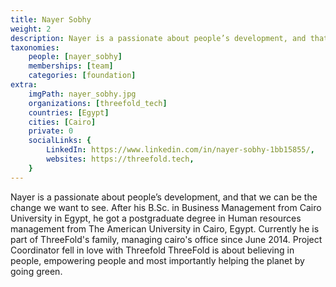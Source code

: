 ```yaml
---
title: Nayer Sobhy
weight: 2
description: Nayer is a passionate about people’s development, and that we can be the change we want to see.
taxonomies:
    people: [nayer_sobhy]
    memberships: [team]
    categories: [foundation]
extra:
    imgPath: nayer_sobhy.jpg
    organizations: [threefold_tech]
    countries: [Egypt]
    cities: [Cairo]
    private: 0
    socialLinks: {
        LinkedIn: https://www.linkedin.com/in/nayer-sobhy-1bb15855/,
        websites: https://threefold.tech,
    }
---
```


Nayer is a passionate about people’s development, and that we can be the change we want to see. After his B.Sc. in Business Management from Cairo University in Egypt, he got a postgraduate degree in Human resources management from The American University in Cairo, Egypt. Currently he is part of ThreeFold's family, managing cairo's office since June 2014. Project Coordinator fell in love with Threefold ThreeFold is about believing in people, empowering people and most importantly helping the planet by going green.
